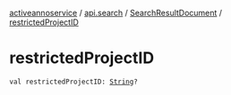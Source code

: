 [activeannoservice](../../index.md) / [api.search](../index.md) / [SearchResultDocument](index.md) / [restrictedProjectID](./restricted-project-i-d.md)

# restrictedProjectID

`val restrictedProjectID: `[`String`](https://kotlinlang.org/api/latest/jvm/stdlib/kotlin/-string/index.html)`?`